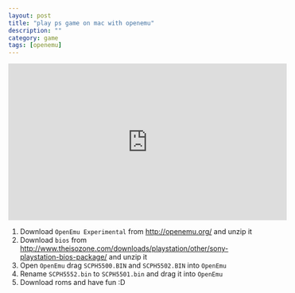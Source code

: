 ```yaml
---
layout: post
title: "play ps game on mac with openemu"
description: ""
category: game
tags: [openemu]
---
```


<iframe width="560" height="315" src="https://www.youtube.com/embed/4ncTG2Vq8bQ" frameborder="0" allowfullscreen></iframe>

1. Download `OpenEmu Experimental` from http://openemu.org/ and unzip it
2. Download `bios` from http://www.theisozone.com/downloads/playstation/other/sony-playstation-bios-package/ and unzip it
3. Open `OpenEmu` drag `SCPH5500.BIN` and `SCPH5502.BIN` into `OpenEmu`
4. Rename `SCPH5552.bin` to `SCPH5501.bin` and drag it into `OpenEmu`
5. Download roms and have fun :D
